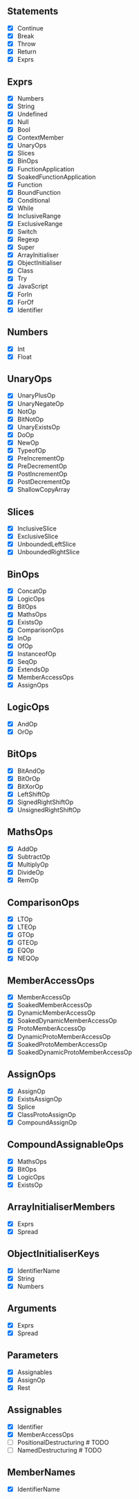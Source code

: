 ## Statements
 - [x] Continue
 - [x] Break
 - [x] Throw
 - [x] Return
 - [x] Exprs

## Exprs
 - [x] Numbers
 - [x] String
 - [x] Undefined
 - [x] Null
 - [x] Bool
 - [x] ContextMember
 - [x] UnaryOps
 - [x] Slices
 - [x] BinOps
 - [x] FunctionApplication
 - [x] SoakedFunctionApplication
 - [x] Function
 - [x] BoundFunction
 - [x] Conditional
 - [x] While
 - [x] InclusiveRange
 - [x] ExclusiveRange
 - [x] Switch
 - [x] Regexp
 - [x] Super
 - [x] ArrayInitialiser
 - [x] ObjectInitialiser
 - [x] Class
 - [x] Try
 - [x] JavaScript
 - [x] ForIn
 - [x] ForOf
 - [x] Identifier

## Numbers
 - [x] Int
 - [x] Float

## UnaryOps
 - [x] UnaryPlusOp
 - [x] UnaryNegateOp
 - [x] NotOp
 - [x] BitNotOp
 - [x] UnaryExistsOp
 - [x] DoOp
 - [x] NewOp
 - [x] TypeofOp
 - [x] PreIncrementOp
 - [x] PreDecrementOp
 - [x] PostIncrementOp
 - [x] PostDecrementOp
 - [x] ShallowCopyArray

## Slices
 - [x] InclusiveSlice
 - [x] ExclusiveSlice
 - [x] UnboundedLeftSlice
 - [x] UnboundedRightSlice

## BinOps
 - [x] ConcatOp
 - [x] LogicOps
 - [x] BitOps
 - [x] MathsOps
 - [x] ExistsOp
 - [x] ComparisonOps
 - [x] InOp
 - [x] OfOp
 - [x] InstanceofOp
 - [x] SeqOp
 - [x] ExtendsOp
 - [x] MemberAccessOps
 - [x] AssignOps

## LogicOps
 - [x] AndOp
 - [x] OrOp

## BitOps
 - [x] BitAndOp
 - [x] BitOrOp
 - [x] BitXorOp
 - [x] LeftShiftOp
 - [x] SignedRightShiftOp
 - [x] UnsignedRightShiftOp

## MathsOps
 - [x] AddOp
 - [x] SubtractOp
 - [x] MultiplyOp
 - [x] DivideOp
 - [x] RemOp

## ComparisonOps
 - [x] LTOp
 - [x] LTEOp
 - [x] GTOp
 - [x] GTEOp
 - [x] EQOp
 - [x] NEQOp

## MemberAccessOps
 - [x] MemberAccessOp
 - [x] SoakedMemberAccessOp
 - [x] DynamicMemberAccessOp
 - [x] SoakedDynamicMemberAccessOp
 - [x] ProtoMemberAccessOp
 - [x] DynamicProtoMemberAccessOp
 - [x] SoakedProtoMemberAccessOp
 - [x] SoakedDynamicProtoMemberAccessOp

## AssignOps
 - [x] AssignOp
 - [x] ExistsAssignOp
 - [x] Splice
 - [x] ClassProtoAssignOp
 - [x] CompoundAssignOp

## CompoundAssignableOps
 - [x] MathsOps
 - [x] BitOps
 - [x] LogicOps
 - [x] ExistsOp

## ArrayInitialiserMembers
 - [x] Exprs
 - [x] Spread

## ObjectInitialiserKeys
 - [x] IdentifierName
 - [x] String
 - [x] Numbers

## Arguments
 - [x] Exprs
 - [x] Spread

## Parameters
 - [x] Assignables
 - [x] AssignOp
 - [x] Rest

## Assignables
 - [x] Identifier
 - [x] MemberAccessOps
 - [ ] PositionalDestructuring # TODO
 - [ ] NamedDestructuring # TODO

## MemberNames
 - [x] IdentifierName
